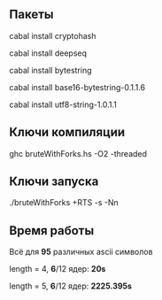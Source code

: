 ## Пакеты
cabal install cryptohash

cabal install deepseq

cabal install bytestring

cabal install base16-bytestring-0.1.1.6

cabal install utf8-string-1.0.1.1

## Ключи компиляции
ghc bruteWithForks.hs -O2 -threaded

## Ключи запуска
./bruteWithForks +RTS -s -Nn

## Время работы

Всё для **95** различных ascii символов

length = 4, **6**/12 ядер: **20s**

length = 5, **6**/12 ядер: **2225.395s**
